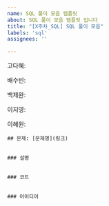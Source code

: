 ```yaml
---
name: SQL 풀이 모음 템플릿
about: SQL 풀이 모음 템플릿 입니다
title: "[X주차_SQL] SQL 풀이 모음"
labels: 'sql'
assignees: ''

---
```


고다혜: 
[]()

배수빈: 
[]()

백제완: 
[]()

이지영:
[]()

이혜원:
[]()

```text
## 문제: [문제명](링크)


### 설명


### 코드


### 아이디어
```
